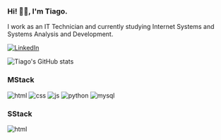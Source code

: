 ### Hi! 👋🏿, I'm Tiago.


I work as an IT Technician and currently studying Internet Systems and Systems Analysis and Development.


[![LinkedIn](https://img.shields.io/badge/LinkedIn-0077B5?style=for-the-badge&logo=linkedin&logoColor=white)](https://www.linkedin.com/in/tiago-a-arrigoni-335b9413b/)


![Tiago's GitHub stats](https://github-readme-stats.vercel.app/api?username=tiagoarrigoni&show_icons=true&theme=dracula)


### MStack 
<div style="display: inline_block">
    <img align-center alt="html" src="https://img.shields.io/badge/HTML5-E34F26?style=for-the-badge&logo=html5&logoColor=white" />
    <img align-center alt="css" src="https://img.shields.io/badge/CSS3-1572B6?style=for-the-badge&logo=css3&logoColor=white" />
    <img align-center alt="js" src="https://img.shields.io/badge/JavaScript-F7DF1E?style=for-the-badge&logo=javascript&logoColor=black" />
    <img align-center alt="python" src="https://img.shields.io/badge/Python-14354C?style=for-the-badge&logo=python&logoColor=white" />
    <img align-center alt="mysql" src="https://img.shields.io/badge/MySQL-00000F?style=for-the-badge&logo=mysql&logoColor=white" />


</div>   

### SStack 
<div style="display: inline_block">
    <img align-center alt="html" src="https://img.shields.io/badge/Oracle-F80000?style=for-the-badge&logo=oracle&logoColor=black" />
